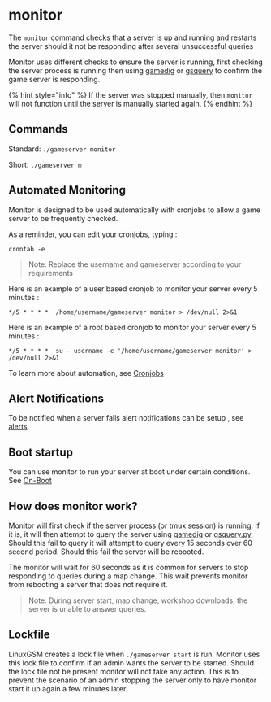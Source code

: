 # monitor

The `monitor` command checks that a server is up and running and restarts the server should it not be responding after several unsuccessful queries

Monitor uses different checks to ensure the server is running, first checking the server process is running then using [gamedig](../requirements/gamedig.md) or [gsquery](../developers/gsquery.py.md) to confirm the game server is responding.

{% hint style="info" %}
If the server was stopped manually, then `monitor` will not function until the server is manually started again.
{% endhint %}

## Commands

Standard: `./gameserver monitor`

Short: `./gameserver m`

## Automated Monitoring

Monitor is designed to be used automatically with cronjobs to allow a game server to be frequently checked.

As a reminder, you can edit your cronjobs, typing :

```text
crontab -e
```

> Note: Replace the username and gameserver according to your requirements

Here is an example of a user based cronjob to monitor your server every 5 minutes :

```text
*/5 * * * *  /home/username/gameserver monitor > /dev/null 2>&1
```

Here is an example of a root based cronjob to monitor your server every 5 minutes :

```text
*/5 * * * *  su - username -c '/home/username/gameserver monitor' > /dev/null 2>&1
```

To learn more about automation, see [Cronjobs](../to-do/cronjobs.md)

## Alert Notifications

To be notified when a server fails alert notifications can be setup , see [alerts](../alerts/).

## Boot startup

You can use monitor to run your server at boot under certain conditions. See [On-Boot](../other/on-boot.md)

## How does monitor work?

Monitor will first check if the server process \(or tmux session\) is running. If it is, it will then attempt to query the server using [gamedig](../requirements/gamedig.md) or [gsquery.py](../developers/gsquery.py.md). Should this fail to query it will attempt to query every 15 seconds over 60 second period. Should this fail the server will be rebooted.

The monitor will wait for 60 seconds as it is common for servers to stop responding to queries during a map change. This wait prevents monitor from rebooting a server that does not require it.

> Note: During server start, map change, workshop downloads, the server is unable to answer queries.

## Lockfile

LinuxGSM creates a lock file when `./gameserver start` is run. Monitor uses this lock file to confirm if an admin wants the server to be started. Should the lock file not be present monitor will not take any action. This is to prevent the scenario of an admin stopping the server only to have monitor start it up again a few minutes later.

